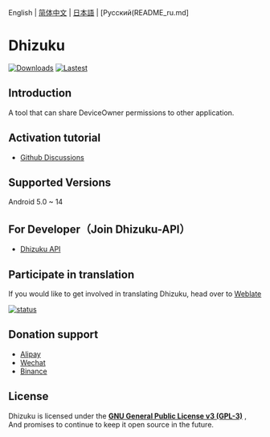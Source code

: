 English | [简体中文](README_zh_rCN.md) | [日本語](README_ja.md) | [Русский(README_ru.md]

# Dhizuku

[![Downloads](https://img.shields.io/github/downloads/iamr0s/Dhizuku/total?label=Downloads)](https://github.com/iamr0s/Dhizuku/releases)
[![Lastest](https://img.shields.io/github/v/release/iamr0s/Dhizuku?label=Lastest)](https://github.com/iamr0s/Dhizuku/releases/latest)

## Introduction

A tool that can share DeviceOwner permissions to other application.

## Activation tutorial

- [Github Discussions](https://github.com/iamr0s/Dhizuku/discussions/19)

## Supported Versions

Android 5.0 ~ 14

## For Developer（Join Dhizuku-API）

- [Dhizuku API](https://github.com/iamr0s/Dhizuku-API.git)

## Participate in translation

If you would like to get involved in translating Dhizuku, head over to [Weblate](https://hosted.weblate.org/engage/dhizuku/)

[![status](https://hosted.weblate.org/widgets/dhizuku/-/multi-auto.svg)](https://hosted.weblate.org/engage/dhizuku/)

## Donation support

- [Alipay](https://qr.alipay.com/fkx18580lfpydiop04dze47)
- [Wechat](https://missuo.ru/file/fee5df1381671c996b127.png)
- [Binance](https://missuo.ru/file/28368c28d4ff28d59ed4b.jpg)

## License

Dhizuku is licensed under the [**GNU General Public License v3 (GPL-3)**](http://www.gnu.org/copyleft/gpl.html) , And promises to continue to keep it open source in the future.

